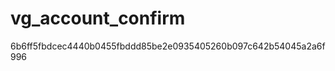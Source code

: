 vg_account_confirm
==================

6b6ff5fbdcec4440b0455fbddd85be2e0935405260b097c642b54045a2a6f996
